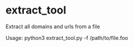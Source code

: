 # extract_tool
Extract all domains and urls from a file

Usage: python3 extract_tool.py -f /path/to/file.foo
